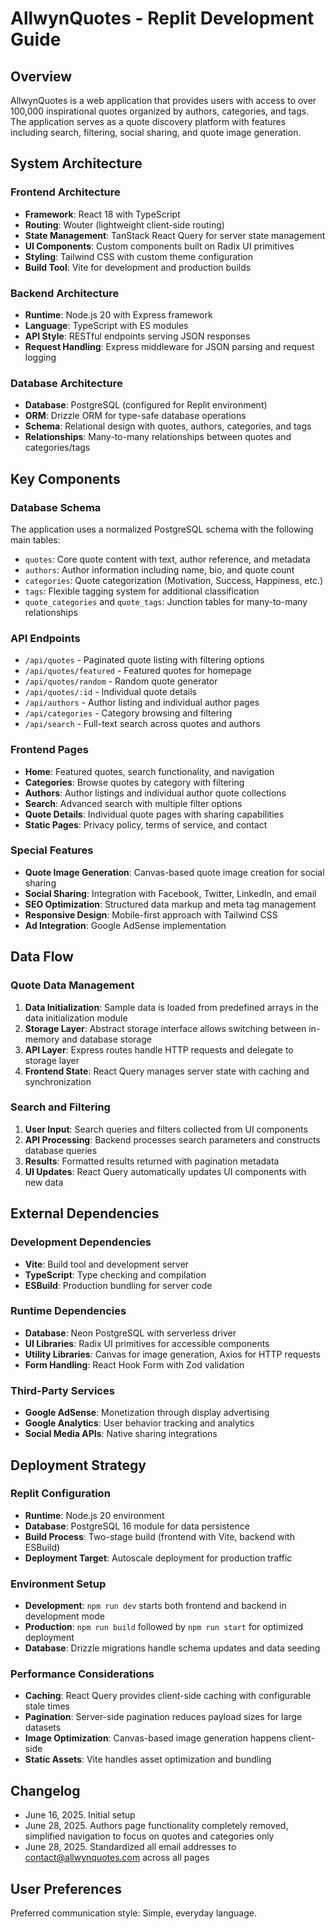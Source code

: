 # AllwynQuotes - Replit Development Guide

## Overview

AllwynQuotes is a web application that provides users with access to over 100,000 inspirational quotes organized by authors, categories, and tags. The application serves as a quote discovery platform with features including search, filtering, social sharing, and quote image generation.

## System Architecture

### Frontend Architecture
- **Framework**: React 18 with TypeScript
- **Routing**: Wouter (lightweight client-side routing)
- **State Management**: TanStack React Query for server state management
- **UI Components**: Custom components built on Radix UI primitives
- **Styling**: Tailwind CSS with custom theme configuration
- **Build Tool**: Vite for development and production builds

### Backend Architecture
- **Runtime**: Node.js 20 with Express framework
- **Language**: TypeScript with ES modules
- **API Style**: RESTful endpoints serving JSON responses
- **Request Handling**: Express middleware for JSON parsing and request logging

### Database Architecture
- **Database**: PostgreSQL (configured for Replit environment)
- **ORM**: Drizzle ORM for type-safe database operations
- **Schema**: Relational design with quotes, authors, categories, and tags
- **Relationships**: Many-to-many relationships between quotes and categories/tags

## Key Components

### Database Schema
The application uses a normalized PostgreSQL schema with the following main tables:
- `quotes`: Core quote content with text, author reference, and metadata
- `authors`: Author information including name, bio, and quote count
- `categories`: Quote categorization (Motivation, Success, Happiness, etc.)
- `tags`: Flexible tagging system for additional classification
- `quote_categories` and `quote_tags`: Junction tables for many-to-many relationships

### API Endpoints
- `/api/quotes` - Paginated quote listing with filtering options
- `/api/quotes/featured` - Featured quotes for homepage
- `/api/quotes/random` - Random quote generator
- `/api/quotes/:id` - Individual quote details
- `/api/authors` - Author listing and individual author pages
- `/api/categories` - Category browsing and filtering
- `/api/search` - Full-text search across quotes and authors

### Frontend Pages
- **Home**: Featured quotes, search functionality, and navigation
- **Categories**: Browse quotes by category with filtering
- **Authors**: Author listings and individual author quote collections
- **Search**: Advanced search with multiple filter options
- **Quote Details**: Individual quote pages with sharing capabilities
- **Static Pages**: Privacy policy, terms of service, and contact

### Special Features
- **Quote Image Generation**: Canvas-based quote image creation for social sharing
- **Social Sharing**: Integration with Facebook, Twitter, LinkedIn, and email
- **SEO Optimization**: Structured data markup and meta tag management
- **Responsive Design**: Mobile-first approach with Tailwind CSS
- **Ad Integration**: Google AdSense implementation

## Data Flow

### Quote Data Management
1. **Data Initialization**: Sample data is loaded from predefined arrays in the data initialization module
2. **Storage Layer**: Abstract storage interface allows switching between in-memory and database storage
3. **API Layer**: Express routes handle HTTP requests and delegate to storage layer
4. **Frontend State**: React Query manages server state with caching and synchronization

### Search and Filtering
1. **User Input**: Search queries and filters collected from UI components
2. **API Processing**: Backend processes search parameters and constructs database queries
3. **Results**: Formatted results returned with pagination metadata
4. **UI Updates**: React Query automatically updates UI components with new data

## External Dependencies

### Development Dependencies
- **Vite**: Build tool and development server
- **TypeScript**: Type checking and compilation
- **ESBuild**: Production bundling for server code

### Runtime Dependencies
- **Database**: Neon PostgreSQL with serverless driver
- **UI Libraries**: Radix UI primitives for accessible components
- **Utility Libraries**: Canvas for image generation, Axios for HTTP requests
- **Form Handling**: React Hook Form with Zod validation

### Third-Party Services
- **Google AdSense**: Monetization through display advertising
- **Google Analytics**: User behavior tracking and analytics
- **Social Media APIs**: Native sharing integrations

## Deployment Strategy

### Replit Configuration
- **Runtime**: Node.js 20 environment
- **Database**: PostgreSQL 16 module for data persistence
- **Build Process**: Two-stage build (frontend with Vite, backend with ESBuild)
- **Deployment Target**: Autoscale deployment for production traffic

### Environment Setup
- **Development**: `npm run dev` starts both frontend and backend in development mode
- **Production**: `npm run build` followed by `npm run start` for optimized deployment
- **Database**: Drizzle migrations handle schema updates and data seeding

### Performance Considerations
- **Caching**: React Query provides client-side caching with configurable stale times
- **Pagination**: Server-side pagination reduces payload sizes for large datasets
- **Image Optimization**: Canvas-based image generation happens client-side
- **Static Assets**: Vite handles asset optimization and bundling

## Changelog
- June 16, 2025. Initial setup
- June 28, 2025. Authors page functionality completely removed, simplified navigation to focus on quotes and categories only
- June 28, 2025. Standardized all email addresses to contact@allwynquotes.com across all pages

## User Preferences

Preferred communication style: Simple, everyday language.